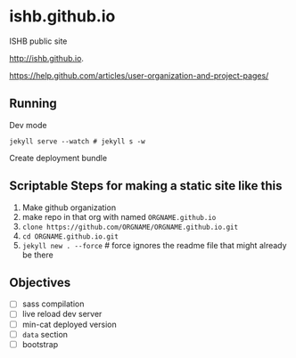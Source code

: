 # ishb.github.io

ISHB public site

http://ishb.github.io.

https://help.github.com/articles/user-organization-and-project-pages/

## Running

Dev mode

    jekyll serve --watch # jekyll s -w

Create deployment bundle



## Scriptable Steps for making a static site like this

1. Make github organization
2. make repo in that org with named `ORGNAME.github.io`
3. `clone https://github.com/ORGNAME/ORGNAME.github.io.git`
4. `cd ORGNAME.github.io.git`
4. `jekyll new . --force` # force ignores the readme file that might already be there


## Objectives

- [ ] sass compilation
- [ ] live reload dev server
- [ ] min-cat deployed version
- [ ] `data` section
- [ ] bootstrap